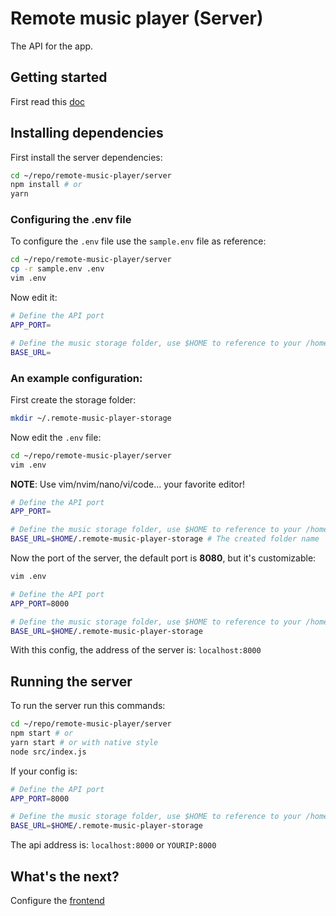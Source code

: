 # Remote music player (Server)

The API for the app.

## Getting started

First read this [doc](../README.md)

## Installing dependencies

First install the server dependencies:

```sh
cd ~/repo/remote-music-player/server
npm install # or
yarn
```

### Configuring the .env file

To configure the `.env` file use the `sample.env` file as reference:

```sh
cd ~/repo/remote-music-player/server
cp -r sample.env .env
vim .env
```

Now edit it:

```sh
# Define the API port
APP_PORT=

# Define the music storage folder, use $HOME to reference to your /home/user
BASE_URL=
```

### An example configuration:

First create the storage folder:

```sh
mkdir ~/.remote-music-player-storage
```

Now edit the `.env` file:

```sh
cd ~/repo/remote-music-player/server
vim .env
```

**NOTE**: Use vim/nvim/nano/vi/code... your favorite editor!

```sh
# Define the API port
APP_PORT=

# Define the music storage folder, use $HOME to reference to your /home/user
BASE_URL=$HOME/.remote-music-player-storage # The created folder name
```

Now the port of the server, the default port is **8080**, but it's
customizable:

```sh
vim .env
```

```sh
# Define the API port
APP_PORT=8000

# Define the music storage folder, use $HOME to reference to your /home/user
BASE_URL=$HOME/.remote-music-player-storage
```

With this config, the address of the server is: `localhost:8000`

## Running the server

To run the server run this commands:

```sh
cd ~/repo/remote-music-player/server
npm start # or
yarn start # or with native style
node src/index.js
```

If your config is:

```sh
# Define the API port
APP_PORT=8000

# Define the music storage folder, use $HOME to reference to your /home/user
BASE_URL=$HOME/.remote-music-player-storage
```

The api address is: `localhost:8000` or `YOURIP:8000`

## What's the next?

Configure the [frontend](../client/README.md)
